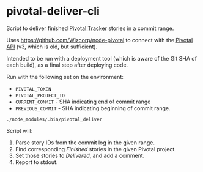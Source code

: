 # pivotal-deliver-cli

Script to deliver finished [Pivotal Tracker](https://www.pivotaltracker.com) stories in a commit range.

Uses https://github.com/Wizcorp/node-pivotal to connect with the [Pivotal API](https://www.pivotaltracker.com/help/api?version=v3)
(v3, which is old, but sufficient).

Intended to be run with a deployment tool (which is aware of the Git SHA of each build), as a final step after deploying code.

Run with the following set on the environment:

- `PIVOTAL_TOKEN`
- `PIVOTAL_PROJECT_ID`
- `CURRENT_COMMIT` - SHA indicating end of commit range
- `PREVIOUS_COMMIT` - SHA indicating beginning of commit range.

`./node_modules/.bin/pivotal_deliver`

Script will:

1. Parse story IDs from the commit log in the given range.
2. Find corresponding _Finished_ stories in the given Pivotal project.
3. Set those stories to _Delivered_, and add a comment.
4. Report to stdout.

